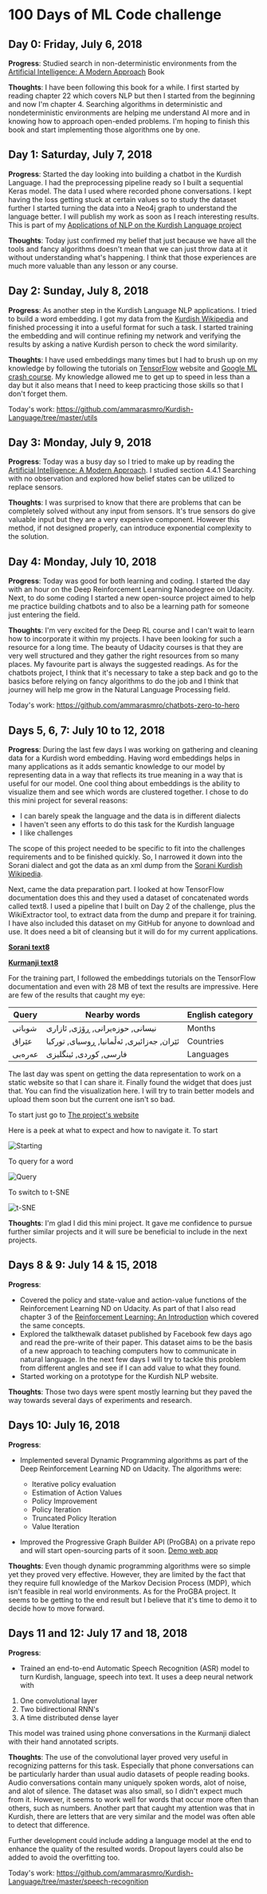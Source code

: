 # 100 Days of ML Code challenge

## Day 0: Friday, July 6, 2018
**Progress**: Studied search in non-deterministic environments from the [Artificial Intelligence: A Modern Approach](http://aima.cs.berkeley.edu/) Book

**Thoughts**: I have been following this book for a while. I first started by reading chapter 22 which covers NLP but then I started from the beginning and now I'm chapter 4. Searching algorithms in deterministic and nondeterministic environments are helping me understand AI more and in knowing how to approach open-ended problems. I'm hoping to finish this book and start implementing those algorithms one by one.

## Day 1: Saturday, July 7, 2018
**Progress**: Started the day looking into building a chatbot in the Kurdish Language. I had the preprocessing pipeline ready so I built a sequential Keras model. The data I used where recorded phone conversations. I kept having the loss getting stuck at certain values so to study the dataset further I started turning the data into a Neo4j graph to understand the language better. I will publish my work as soon as I reach interesting results. This is part of my [Applications of NLP on the Kurdish Language project](https://github.com/ammarasmro/Kurdish-Language)

**Thoughts**: Today just confirmed my belief that just because we have all the tools and fancy algorithms doesn't mean that we can just throw data at it without understanding what's happening. I think that those experiences are much more valuable than any lesson or any course.

## Day 2: Sunday, July 8, 2018
**Progress**: As another step in the Kurdish Language NLP applications. I tried to build a word embedding. I got my data from the [Kurdish Wikipedia](ku.wikipedia.com) and finished processing it into a useful format for such a task. I started training the embedding and will continue refining my network and verifying the results by asking a native Kurdish person to check the word similarity.

**Thoughts**: I have used embeddings many times but I had to brush up on my knowledge by following the tutorials on [TensorFlow](www.tensorflow.org) website and [Google ML crash course](https://developers.google.com/machine-learning/crash-course/ml-intro). My knowledge allowed me to get up to speed in less than a day but it also means that I need to keep practicing those skills so that I don't forget them.

Today's work: https://github.com/ammarasmro/Kurdish-Language/tree/master/utils


## Day 3: Monday, July 9, 2018
**Progress**: Today was a busy day so I tried to make up by reading the [Artificial Intelligence: A Modern Approach](http://aima.cs.berkeley.edu/). I studied section 4.4.1 Searching with no observation and explored how belief states can be utilized to replace sensors.

**Thoughts**: I was surprised to know that there are problems that can be completely solved without any input from sensors. It's true sensors do give valuable input but they are a very expensive component. However this method, if not designed properly, can introduce exponential complexity to the solution.

## Day 4: Monday, July 10, 2018
**Progress**: Today was good for both learning and coding. I started the day with an hour on the Deep Reinforcement Learning Nanodegree on Udacity. Next, to do some coding I started a new open-source project aimed to help me practice building chatbots and to also be a learning path for someone just entering the field.

**Thoughts**: I'm very excited for the Deep RL course and I can't wait to learn how to incorporate it within my projects. I have been looking for such a resource for a long time. The beauty of Udacity courses is that they are very well structured and they gather the right resources from so many places. My favourite part is always the suggested readings.
As for the chatbots project, I think that it's necessary to take a step back and go to the basics before relying on fancy algorithms to do the job and I think that journey will help me grow in the Natural Language Processing field.

Today's work: https://github.com/ammarasmro/chatbots-zero-to-hero


## Days 5, 6, 7: July 10 to 12, 2018
**Progress**: During the last few days I was working on gathering and cleaning data for a Kurdish word embedding. Having word embeddings helps in many applications as it adds semantic knowledge to our model by representing data in a way that reflects its true meaning in a way that is useful for our model. One cool thing about embeddings is the ability to visualize them and see which words are clustered together. I chose to do this mini project for several reasons:

* I can barely speak the language and the data is in different dialects
* I haven't seen any efforts to do this task for the Kurdish language
* I like challenges

The scope of this project needed to be specific to fit into the challenges requirements and to be finished quickly. So, I narrowed it down into the Sorani dialect and got the data as an xml dump from the [Sorani Kurdish Wikipedia](ckb.wikipedia.com).

Next, came the data preparation part. I looked at how TensorFlow documentation does this and they used a dataset of concatenated words called text8. I used a pipeline that I built on Day 2 of the challenge, plus the WikiExtractor tool, to extract data from the dump and prepare it for training. I have also included this dataset on my GitHub for anyone to download and use. It does need a bit of cleansing but it will do for my current applications.

[**Sorani text8**](https://github.com/ammarasmro/Kurdish-Language/blob/master/utils/text8.txt)

[**Kurmanji text8**](https://github.com/ammarasmro/Kurdish-Language/blob/master/utils/text8ku.txt)

For the training part, I followed the embeddings tutorials on the TensorFlow documentation and even with 28 MB of text the results are impressive. Here are few of the results that caught my eye:

Query | Nearby words | English category
--- | --- | ---
شوباتی | نیسانی, حوزەیرانی, ڕۆژی, ئازاری | Months
عێراق | ئێران, جەزائیری, ئەڵمانیا, ڕوسیای, تورکیا | Countries
عەرەبی | فارسی, کوردی, ئینگلیزی | Languages

The last day was spent on getting the data representation to work on a static website so that I can share it. Finally found the widget that does just that. You can find the visualization here. I will try to train better models and upload them soon but the current one isn't so bad.

To start just go to [The project's website](https://ammarasmaro.com/Kurdish-Language/)

Here is a peek at what to expect and how to navigate it.
To start

![Starting](https://github.com/ammarasmro/Kurdish-Language/blob/master/visualizations/start.gif)

To query for a word

![Query](https://github.com/ammarasmro/Kurdish-Language/blob/master/visualizations/query.gif)

To switch to t-SNE

![t-SNE](https://github.com/ammarasmro/Kurdish-Language/blob/master/visualizations/tsne.gif)



**Thoughts**: I'm glad I did this mini project. It gave me confidence to pursue further similar projects and it will sure be beneficial to include in the next projects.


## Days 8 & 9: July 14 & 15, 2018
**Progress**:
* Covered the policy and state-value and action-value functions of the Reinforcement Learning ND on Udacity. As part of that I also read chapter 3 of the [Reinforcement Learning: An Introduction](http://incompleteideas.net/book/bookdraft2017nov5.pdf) which covered the same concepts.
* Explored the talkthewalk dataset published by Facebook few days ago and read the pre-write of their paper. This dataset aims to be the basis of a new approach to teaching computers how to communicate in natural language. In the next few days I will try to tackle this problem from different angles and see if I can add value to what they found.
* Started working on a prototype for the Kurdish NLP website.

**Thoughts**: Those two days were spent mostly learning but they paved the way towards several days of experiments and research.

## Days 10: July 16, 2018
**Progress**:
* Implemented several Dynamic Programming algorithms as part of the Deep Reinforcement Learning ND on Udacity. The algorithms were:
  * Iterative policy evaluation
  * Estimation of Action Values
  * Policy Improvement
  * Policy Iteration
  * Truncated Policy Iteration
  * Value Iteration

* Improved the Progressive Graph Builder API (ProGBA) on a private repo and will start open-sourcing parts of it soon.
[Demo web app](http://ammarasmaro.com/progba-web-app/)


**Thoughts**: Even though dynamic programming algorithms were so simple yet they proved very effective. However, they are limited by the fact that they require full knowledge of the Markov Decision Process (MDP), which isn't feasible in real world environments.
As for the ProGBA project. It seems to be getting to the end result but I believe that it's time to demo it to decide how to move forward.

## Days 11 and 12: July 17 and 18, 2018
**Progress**:
* Trained an end-to-end Automatic Speech Recognition (ASR) model to turn Kurdish, language, speech into text. It uses a deep neural network with
 1. One convolutional layer
 2. Two bidirectional RNN's
 3. A time distributed dense layer

 This model was trained using phone conversations in the Kurmanji dialect with their hand annotated scripts.

**Thoughts**: The use of the convolutional layer proved very useful in recognizing patterns for this task. Especially that phone conversations can be particularly harder than usual audio datasets of people reading books. Audio conversations contain many uniquely spoken words, alot of noise, and alot of silence. The dataset was also small, so I didn't expect much from it. However, it seems to work well for words that occur more often than others, such as numbers. Another part that caught my attention was that in Kurdish, there are letters that are very similar and the model was often able to detect that difference.

Further development could include adding a language model at the end to enhance the quality of the resulted words. Dropout layers could also be added to avoid the overfitting too.

Today's work: https://github.com/ammarasmro/Kurdish-Language/tree/master/speech-recognition
